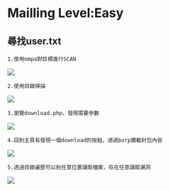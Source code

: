 Mailling Level:Easy
===
尋找user.txt
---
    1.使用nmpa對目標進行SCAN
  
<img src="https://github.com/user-attachments/assets/1239796e-6ddb-4723-a0cc-5a0e30a0d308">

    2.使用目錄掃描

<img src="https://github.com/user-attachments/assets/b9f64963-b4f8-4f74-aa31-e0e6b05cdbbb">

    3.瀏覽download.php，發現需要參數

<img src="https://github.com/user-attachments/assets/9c3dea0a-ed3d-4c33-b8e1-7a14c9591c6a">

    4.回到主頁有發現一個download的按鈕，透過burp攔截封包內容

<img  src="https://github.com/user-attachments/assets/09f25862-743e-4479-84ff-aef0d048a100">

    5.透過目錄遍歷可以到任意位置讀取檔案，存在任意讀取漏洞

<img  src="https://github.com/user-attachments/assets/f9592bc4-1051-4091-b3a2-045219859815">
